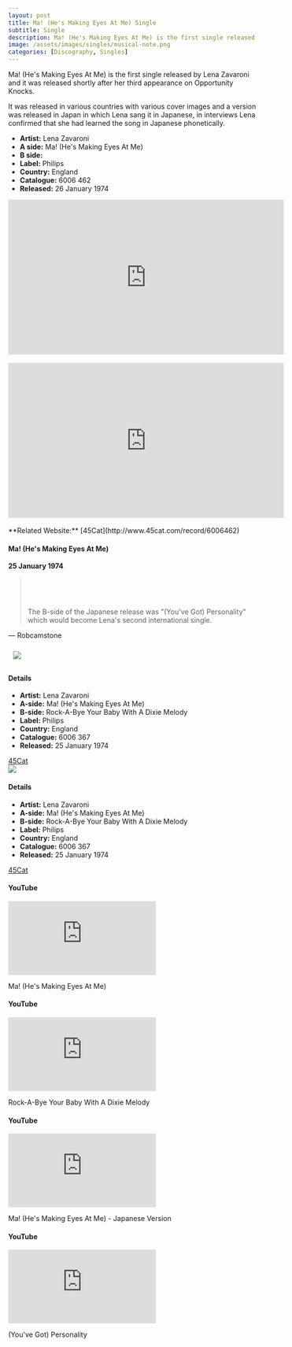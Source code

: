 ```yaml
---
layout: post
title: Ma! (He's Making Eyes At Me) Single
subtitle: Single
description: Ma! (He's Making Eyes At Me) is the first single released by Lena Zavaroni and it was released shortly after her third appearance on Opportunity Knocks.
image: /assets/images/singles/musical-note.png
categories: [Discography, Singles]
---
```


Ma! (He's Making Eyes At Me) is the first single released by Lena Zavaroni and it was released shortly after her third appearance on Opportunity Knocks.

It was released in various countries with various cover images and a version was released in Japan in which Lena sang it in Japanese, in interviews Lena confirmed that she had learned the song in Japanese phonetically.

* **Artist:** Lena Zavaroni
* **A side:** Ma! (He's Making Eyes At Me)
* **B side:** 
* **Label:** Philips
* **Country:** England
* **Catalogue:** 6006 462
* **Released:** 26 January 1974

<div class="responsive-video">
<iframe width="560" height="315" src="https://www.youtube-nocookie.com/embed/SnoVhd725zY?rel=0" frameborder="0" allow="accelerometer; autoplay; encrypted-media; gyroscope; picture-in-picture" allowfullscreen></iframe>
</div>
<br />
<div class="responsive-video">
<iframe width="560" height="315" src="https://www.youtube-nocookie.com/embed/6KbkUiGtWBM?rel=0" frameborder="0" allow="accelerometer; autoplay; encrypted-media; gyroscope; picture-in-picture" allowfullscreen></iframe>
</div>
<br />
**Related Website:**
<span class="post-categories">[45Cat](http://www.45cat.com/record/6006462)</span>

<!--

{% for post in site.categories.singles %}
 <li><span>{{ post.date | date_to_string }}</span> &nbsp; <a href="{{ post.url }}">{{ post.title }}</a></li>
{% endfor %}

-->












<main class="Main-Default">
<article>
<div class="row">
<div class="col s12 m6 offset-m3">
<div class="card">
<div class="card-content flow-text">
<h4><i class="fa fa-music" aria-hidden="true"></i> Ma! (He's Making Eyes At Me)</h4>
<strong>25 January 1974</strong>
<blockquote class="flow-text">
<p></p>
<br/>
<p></p>
<br/>
<p>The B-side of the Japanese release was &quot;(You've Got) Personality&quot; which would become Lena's second international single.</p>
</blockquote>
<p class="flow-text">&#8212; Robcamstone</p>
</div></div></div></div>

<div class="row hide-on-small-and-down">
<div class="col s12 m6 offset-m3">
<div class="card horizontal">
<div class="card-image" style="padding:10px">
<img class="responsive-img" src="https://c1.staticflickr.com/5/4734/39142494762_590de415da_o_d.jpg">
</div>
<div class="card-stacked">
<div class="card-content flow-text">
  <h4><i class="fa fa-info" aria-hidden="true"></i> Details</h4>
  <ul>
  <li><b>Artist:</b> Lena Zavaroni</li>
  <li><b>A-side:</b> Ma! (He's Making Eyes At Me)</li>
  <li><b>B-side:</b> Rock-A-Bye Your Baby With A Dixie Melody</li>
  <li><b>Label:</b> Philips</li>
  <li><b>Country:</b> England</li>
  <li><b>Catalogue:</b> 6006 367</li>
  <li><b>Released:</b> 25 January 1974</li>
  </ul>
</div>
<div class="card-action flow-text">
<a href="http://www.45cat.com/record/6006367">45Cat</a>
</div></div></div></div></div>

<div class="row hide-on-med-and-up">
<div class="col s12 m6 offset-m3">
<div class="card">
<div class="card-content flow-text">
<div class="card-image">
<img class="responsive-img" src="https://c1.staticflickr.com/5/4734/39142494762_590de415da_o_d.jpg">
</div>
<h4><i class="fa fa-info" aria-hidden="true"></i> Details</h4>
<ul>
<li><b>Artist:</b> Lena Zavaroni</li>
<li><b>A-side:</b> Ma! (He's Making Eyes At Me)</li>
<li><b>B-side:</b> Rock-A-Bye Your Baby With A Dixie Melody</li>
<li><b>Label:</b> Philips</li>
<li><b>Country:</b> England</li>
<li><b>Catalogue:</b> 6006 367</li>
<li><b>Released:</b> 25 January 1974</li>
</ul>
</div>
<div class="card-action flow-text">
<a href="http://www.45cat.com/record/6006367">45Cat</a>
</div></div></div></div>

<div class="row">
<div class="col s12 m4 offset-m2 l3 offset-l3">
<div class="card">
<div class="card-content flow-text">
<h4><i class="fa fa-youtube" aria-hidden="true"></i> YouTube</h4>
<div class="video-container">
<iframe src="https://www.youtube.com/embed/DzqcGLl8rMg?rel=0&amp;showinfo=1" frameborder="0" allowfullscreen></iframe>
</div></div>
<div class="card-action">
<p>Ma! (He's Making Eyes At Me)</p>
</div></div></div>

<div class="col s12 m4 l3">
<div class="card">
<div class="card-content flow-text">
<h4><i class="fa fa-youtube" aria-hidden="true"></i> YouTube</h4>
<div class="video-container">
<iframe src="https://www.youtube.com/embed/Yc1h6cDkc8M?rel=0&amp;showinfo=1" frameborder="0" allowfullscreen></iframe>
</div></div>
<div class="card-action">
<p>Rock-A-Bye Your Baby With A Dixie Melody</p>
</div></div></div></div>

<div class="row">
<div class="col s12 m4 offset-m2 l3 offset-l3">
<div class="card">
<div class="card-content flow-text">
<h4><i class="fa fa-youtube" aria-hidden="true"></i> YouTube</h4>
<div class="video-container">
<iframe src="https://www.youtube.com/embed/yI_nqPZNpAQ?rel=0&amp;showinfo=1" frameborder="0" allowfullscreen></iframe>
</div></div>
<div class="card-action">
<p>Ma! (He's Making Eyes At Me) - Japanese Version</p>
</div></div></div>

<div class="col s12 m4 l3">
<div class="card">
<div class="card-content flow-text">
<h4><i class="fa fa-youtube" aria-hidden="true"></i> YouTube</h4>
<div class="video-container">
<iframe src="https://www.youtube.com/embed/h4agufuuabE?rel=0&amp;showinfo=1" frameborder="0" allowfullscreen></iframe>
</div></div>
<div class="card-action">
<p>(You've Got) Personality</p>
</div></div></div></div>
</article>
</main>
<!-- Scripts -->
<script src="https://code.jquery.com/jquery-2.1.1.min.js"></script>
<script src="/materialize/js/materialize.min.js"></script>
<script src="/materialize/js/init.js"></script>
</body>
</html>

